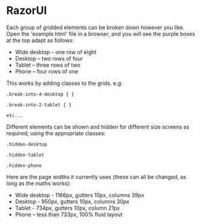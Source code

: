 # RazorUI
Each group of gridded elements can be broken down however you like. Open the 'example.html' file in a browser, and you will see the purple boxes at the top adapt as follows:

* Wide desktop – one row of eight
* Desktop – two rows of four
* Tablet – three rows of two
* Phone – four rows of one

This works by adding classes to the grids. e.g:

```
.break-into-4-desktop { }

.break-into-2-tablet { }

etc...
```

Different elements can be shown and hidden for different size screens as required, using the appropriate classes:

```
.hidden-desktop

.hidden-tablet

.hidden-phone
```

Here are the page widths it currently uses (these can all be changed, as long as the maths works):

* Wide desktop -  1166px, gutters 10px, columns 39px
* Desktop - 950px, gutters 10px, columns 30px
* Tablet - 734px, gutters 10px, column 21px
* Phone – less than 733px, 100% fluid layout

